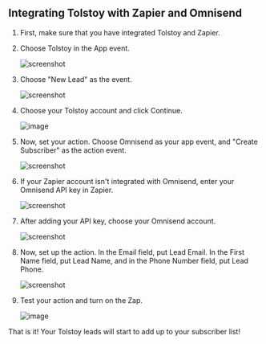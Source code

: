 ## Integrating Tolstoy with Zapier and Omnisend

1. First, make sure that you have integrated Tolstoy and Zapier.
2. Choose Tolstoy in the App event.
   
   ![screenshot](https://downloads.intercomcdn.com/i/o/401455389/b265d8f052549472f992b286/image.png)
3. Choose "New Lead" as the event.
   
   ![screenshot](https://downloads.intercomcdn.com/i/o/416939330/b406f2d52b67eaa0adbf449c/image.png)
4. Choose your Tolstoy account and click Continue.
   
   ![image](https://github.com/user-attachments/assets/1668c16e-a0f5-446a-98cb-560f61cbb864)
5. Now, set your action. Choose Omnisend as your app event, and "Create Subscriber" as the action event.
   
   ![screenshot](https://downloads.intercomcdn.com/i/o/469926540/d9122444d884a1f9f1498a8a/image.png)
6. If your Zapier account isn't integrated with Omnisend, enter your Omnisend API key in Zapier.
   
   ![screenshot](https://downloads.intercomcdn.com/i/o/469961598/db6008f0d22c40920406691c/image.png)
7. After adding your API key, choose your Omnisend account.
   
   ![screenshot](https://downloads.intercomcdn.com/i/o/469928370/e84bbf087458d676ac73daf1/image.png)
8. Now, set up the action. In the Email field, put Lead Email. In the First Name field, put Lead Name, and in the Phone Number field, put Lead Phone.
   
   ![screenshot](https://downloads.intercomcdn.com/i/o/469930707/a9d41fab3640a8f701c8850c/image.png)
9. Test your action and turn on the Zap.
   
   ![image](https://github.com/user-attachments/assets/499bb47e-2700-4f7c-a0aa-2c0dc09f3565)

That is it! Your Tolstoy leads will start to add up to your subscriber list!
